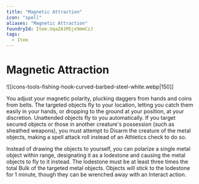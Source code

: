 ```yaml
---
title: "Magnetic Attraction"
icon: "spell"
aliases: "Magnetic Attraction"
foundryId: Item.UqaZA1M5je9mmCzJ
tags:
  - Item
---
```


# Magnetic Attraction
![[icons-tools-fishing-hook-curved-barbed-steel-white.webp|150]]

You adjust your magnetic polarity, plucking daggers from hands and coins from belts. The targeted objects fly to your location, letting you catch them easily in your hands, or dropping to the ground at your position, at your discretion. Unattended objects fly to you automatically. If you target secured objects or those in another creature's possession (such as sheathed weapons), you must attempt to Disarm the creature of the metal objects, making a spell attack roll instead of an Athletics check to do so.

Instead of drawing the objects to yourself, you can polarize a single metal object within range, designating it as a lodestone and causing the metal objects to fly to it instead. The lodestone must be at least three times the total Bulk of the targeted metal objects. Objects will stick to the lodestone for 1 minute, though they can be wrenched away with an Interact action.

